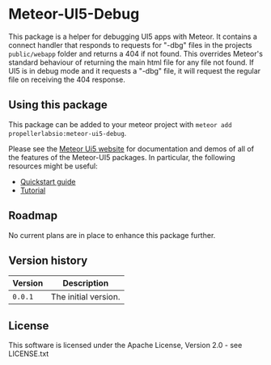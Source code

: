 # Meteor-UI5-Debug
This package is a helper for debugging UI5 apps with Meteor.  It contains a connect handler that responds to requests for "-dbg" files in the projects `public/webapp` folder and returns a 404 if not found.  This overrides Meteor's standard behaviour of returning the main html file for any file not found.  If UI5 is in debug mode and it requests a "-dbg" file, it will request the regular file on receiving the 404 response.

## Using this package
This package can be added to your meteor project with `meteor add propellerlabsio:meteor-ui5-debug`.

Please see the [Meteor Ui5 website](http://meteor-ui5.propellerlabs.com) for documentation and demos of all of the features of the Meteor-UI5 packages. In particular, the following resources might be useful:
* [Quickstart guide](http://meteor-ui5.propellerlabs.com/#/docs/quickstart)
* [Tutorial](http://meteor-ui5.propellerlabs.com/#/tutorial/mongo/step/00)

## Roadmap

No current plans are in place to enhance this package further.


## Version history
| Version | Description |
| ---- | ------- |
| `0.0.1` | The initial version. |

## License
This software is licensed under the Apache License, Version 2.0 - see LICENSE.txt
